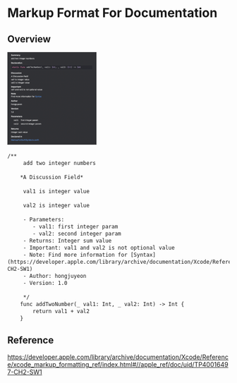 # Markup Format For Documentation

## Overview  
<img src="/quickHelp.png" width="40%" height="30%"></img>  

```
/**
     add two integer numbers
     
    *A Discussion Field*
     
     val1 is integer value
     
     val2 is integer value
     
     - Parameters:
        - val1: first integer param
        - val2: second integer param
     - Returns: Integer sum value
     - Important: val1 and val2 is not optional value
     - Note: Find more information for [Syntax](https://developer.apple.com/library/archive/documentation/Xcode/Reference/xcode_markup_formatting_ref/index.html#//apple_ref/doc/uid/TP40016497-CH2-SW1)
     - Author: hongjuyeon
     - Version: 1.0
     
     */
    func addTwoNumber(_ val1: Int, _ val2: Int) -> Int {
        return val1 + val2
    }
```  


## Reference
https://developer.apple.com/library/archive/documentation/Xcode/Reference/xcode_markup_formatting_ref/index.html#//apple_ref/doc/uid/TP40016497-CH2-SW1
